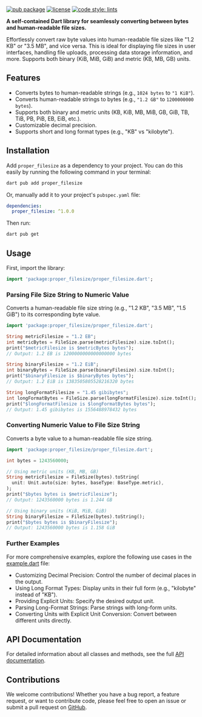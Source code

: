 [![pub package](https://img.shields.io/pub/v/proper_filesize.svg)](https://pub.dev/packages/proper_filesize)
[![license](https://img.shields.io/github/license/gilnobrega/proper_filesize)](https://github.com/gilnobrega/proper_filesize/blob/main/LICENSE)
[![code style: lints](https://img.shields.io/badge/style-%2F%2F%20lints-40c4ff.svg)](https://pub.dev/packages/lints)

**A self-contained Dart library for seamlessly converting between bytes and human-readable file sizes.**

Effortlessly convert raw byte values into human-readable file sizes like "1.2 KB" or "3.5 MB", and vice versa. This is ideal for displaying file sizes in user interfaces, handling file uploads, processing data storage information, and more. Supports both binary (KiB, MiB, GiB) and metric (KB, MB, GB) units.

## Features

*   Converts bytes to human-readable strings (e.g., `1024 bytes` to `"1 KiB"`).
*   Converts human-readable strings to bytes (e.g., `"1.2 GB"` to `1200000000 bytes`).
*   Supports both binary and metric units (KB, KiB, MB, MiB, GB, GiB, TB, TiB, PB, PiB, EB, EiB, etc.).
*   Customizable decimal precision.
*   Supports short and long format types (e.g., "KB" vs "kilobyte").

## Installation

Add `proper_filesize` as a dependency to your project. You can do this easily by running the following command in your terminal:

```bash
dart pub add proper_filesize
```

Or, manually add it to your project's `pubspec.yaml` file:

```yaml
dependencies:
  proper_filesize: ^1.0.0
```

Then run:

```bash
dart pub get
```

## Usage

First, import the library:

```dart
import 'package:proper_filesize/proper_filesize.dart';
```

### Parsing File Size String to Numeric Value

Converts a human-readable file size string (e.g., "1.2 KB", "3.5 MB", "1.5 GiB") to its corresponding byte value.

```dart
import 'package:proper_filesize/proper_filesize.dart';

String metricFilesize = "1.2 EB";
int metricBytes = FileSize.parse(metricFilesize).size.toInt();
print("$metricFilesize is $metricBytes bytes");
// Output: 1.2 EB is 1200000000000000000 bytes

String binaryFilesize = "1.2 EiB";
int binaryBytes = FileSize.parse(binaryFilesize).size.toInt();
print("$binaryFilesize is $binaryBytes bytes");
// Output: 1.2 EiB is 1383505805528216320 bytes

String longFormatFilesize = "1.45 gibibytes";
int longFormatBytes = FileSize.parse(longFormatFilesize).size.toInt();
print("$longFormatFilesize is $longFormatBytes bytes");
// Output: 1.45 gibibytes is 1556488978432 bytes
```

### Converting Numeric Value to File Size String

Converts a byte value to a human-readable file size string.

```dart
import 'package:proper_filesize/proper_filesize.dart';

int bytes = 1243560000;

// Using metric units (KB, MB, GB)
String metricFilesize = FileSize(bytes).toString(
  unit: Unit.auto(size: bytes, baseType: BaseType.metric),
);
print("$bytes bytes is $metricFilesize"); 
// Output: 1243560000 bytes is 1.244 GB

// Using binary units (KiB, MiB, GiB)
String binaryFilesize = FileSize(bytes).toString();
print("$bytes bytes is $binaryFilesize"); 
// Output: 1243560000 bytes is 1.158 GiB
```

### Further Examples

For more comprehensive examples, explore the following use cases in the [example.dart](https://pub.dev/packages/proper_filesize/example) file:

  * Customizing Decimal Precision: Control the number of decimal places in the output.
  * Using Long Format Types: Display units in their full form (e.g., "kilobyte" instead of "KB").
  * Providing Explicit Units: Specify the desired output unit.
  * Parsing Long-Format Strings: Parse strings with long-form units.
  * Converting Units with Explicit Unit Conversion: Convert between different units directly.

## API Documentation

For detailed information about all classes and methods, see the full [API documentation](https://pub.dev/documentation/proper_filesize/latest/).

## Contributions

We welcome contributions\! Whether you have a bug report, a feature request, or want to contribute code, please feel free to open an issue or submit a pull request on [GitHub](https://github.com/gilnobrega/proper_filesize).